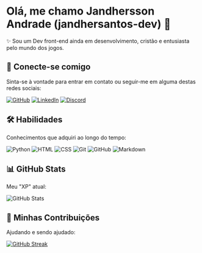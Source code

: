 # Olá, me chamo Jandhersson Andrade (jandhersantos-dev) 👋
✨ Sou um Dev front-end ainda em desenvolvimento, cristão e entusiasta pelo mundo dos jogos.

## 👥 Conecte-se comigo
Sinta-se à vontade para entrar em contato ou seguir-me em alguma destas redes sociais:

[![GitHub](https://img.shields.io/badge/GitHub-677BBF?style=for-the-badge&logo=github&logoColor=white)](https://github.com/jandhersantos-dev)
[![LinkedIn](https://img.shields.io/badge/LinkedIn-677BBF?style=for-the-badge&logo=linkedin&logoColor=white)](https://www.linkedin.com/in/jandherssonandrade/)
[![Discord](https://img.shields.io/badge/Discord-677BBF?style=for-the-badge&logo=discord&logoColor=white)](https://discord.com/channels/@jandherdev/)

## 🛠️ Habilidades
Conhecimentos que adquiri ao longo do tempo:

![Python](https://img.shields.io/badge/python-677BBF?style=for-the-badge&logo=python&logoColor=white)
![HTML](https://img.shields.io/badge/HTML-677BBF?style=for-the-badge&logo=html5&logoColor=white)
![CSS](https://img.shields.io/badge/CSS-677BBF?style=for-the-badge&logo=css3&logoColor=white)
![Git](https://img.shields.io/badge/GIT-677BBF?style=for-the-badge&logo=git&logoColor=white)
![GitHub](https://img.shields.io/badge/GitHub-677BBF?style=for-the-badge&logo=github&logoColor=white)
![Markdown](https://img.shields.io/badge/Markdown-677BBF?style=for-the-badge&logo=markdown)
## 📊 GitHub Stats
Meu "XP" atual:

![GitHub Stats](https://github-readme-stats.vercel.app/api?username=jandhersantos-dev&show_icons=true&bg_color=90,2C2F33,000&title_color=677BBF&text_color=fff&icon_color=677BBF&border_color=677BBF&theme=transparent)

## 🤝 Minhas Contribuições
Ajudando e sendo ajudado:

[![GitHub Streak](https://streak-stats.demolab.com/?user=jandhersantos-dev&background=90,2C2F33,000&border=677BBF&stroke=fff&ring=677BBF&fire=677BBF&dates=fff&currStreakNum=677BBF&sideNums=677BBF&currStreakLabel=677BBF&sideLabels=677BBF&excludeDaysLabel=677BBF&theme=transparent)](https://git.io/streak-stats)
